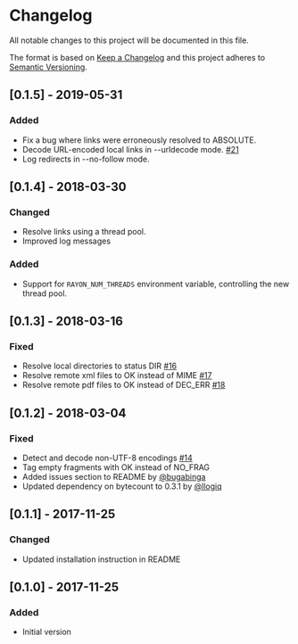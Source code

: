 # Changelog
All notable changes to this project will be documented in this file.

The format is based on [Keep a Changelog](http://keepachangelog.com/en/1.0.0/)
and this project adheres to [Semantic Versioning](http://semver.org/spec/v2.0.0.html).

## [0.1.5] - 2019-05-31
### Added
- Fix a bug where links were erroneously resolved to ABSOLUTE.
- Decode URL-encoded local links in --urldecode mode. [#21]
- Log redirects in --no-follow mode.

## [0.1.4] - 2018-03-30
### Changed
- Resolve links using a thread pool.
- Improved log messages

### Added
- Support for `RAYON_NUM_THREADS` environment variable, controlling the
  new thread pool.

## [0.1.3] - 2018-03-16
### Fixed
- Resolve local directories to status DIR [#16]
- Resolve remote xml files to OK instead of MIME [#17]
- Resolve remote pdf files to OK instead of DEC\_ERR [#18]

## [0.1.2] - 2018-03-04
### Fixed
- Detect and decode non-UTF-8 encodings [#14]
- Tag empty fragments with OK instead of NO\_FRAG
- Added issues section to README by [@bugabinga]
- Updated dependency on bytecount to 0.3.1 by [@llogiq]

## [0.1.1] - 2017-11-25
### Changed
- Updated installation instruction in README

## [0.1.0] - 2017-11-25
### Added
- Initial version


[@bugabinga]: https://github.com/bugabinga/
[@llogiq]: https://github.com/llogiq/
[#14]: https://github.com/mattias-p/linky/issues/14
[#16]: https://github.com/mattias-p/linky/issues/16
[#17]: https://github.com/mattias-p/linky/issues/17
[#18]: https://github.com/mattias-p/linky/issues/18
[#21]: https://github.com/mattias-p/linky/issues/21

